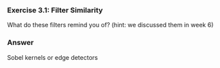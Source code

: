 ### Exercise 3.1: Filter Similarity
What do these filters remind you of? (hint: we discussed them in week 6)

### Answer
Sobel kernels or edge detectors
